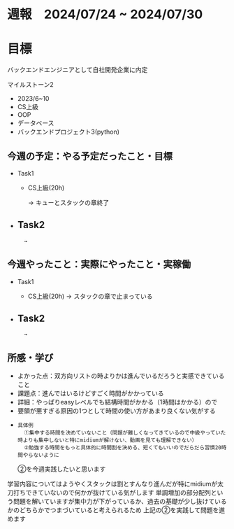 
# 週報　2024/07/24 ~ 2024/07/30

# 目標
バックエンドエンジニアとして自社開発企業に内定

マイルストーン2　
   - 2023/6~10
   - CS上級
   - OOP
   - データベース
   - バックエンドプロジェクト3(python)



## 今週の予定：やる予定だったこと・目標
- Task1
    - CS上級(20h)
        
        → キューとスタックの章終了

- Task2
    -  
        
        → 



## 今週やったこと：実際にやったこと・実稼働
- Task1
    - CS上級(20h)
        → スタックの章で止まっている
    
- Task2
    -  

        → 

    
## 所感・学び
- よかった点：双方向リストの時よりかは進んでいるだろうと実感できていること
- 課題点：進んではいるけどすごく時間がかかっている
- 詳細：やっぱりeasyレベルでも結構時間がかかる（1時間はかかる）ので
-   要領が悪すぎる原因の1つとして時間の使い方があまり良くない気がする
-     具体例
        ①集中する時間を決めていないこと（問題が難しくなってきているので中級やっていた時よりも集中しないと特にmidiumが解けない、動画を見ても理解できない）
        ②勉強する時間をもっと具体的に時間割を決める、短くてもいいのでだらだら習慣20時間やらないように
  
  ②を今週実践したいと思います



学習内容についてはようやくスタックは割とすんなり進んだが特にmidiumが太刀打ちできていないので何かが抜けている気がします
単調増加の部分配列という問題を解いていますが集中力が下がっているか、過去の基礎が少し抜けているかのどちらかでつまづいていると考えられるため
上記の②を実践して問題を進めます








